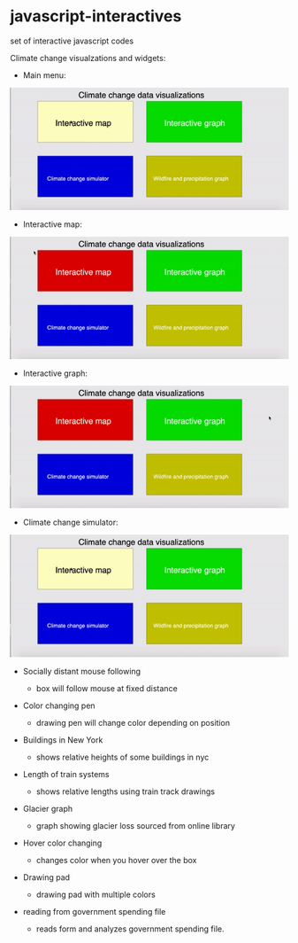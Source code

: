 # javascript-interactives
set of interactive javascript codes

Climate change visualzations and widgets:

- Main menu:

![](gif_images/main_menu.gif)

- Interactive map:

![](gif_images/interactive_map.gif)

- Interactive graph:

![](gif_images/interactive_graph.gif)

- Climate change simulator:

![](gif_images/main_menu.gif)

- Socially distant mouse following
  - box will follow mouse at fixed distance

- Color changing pen
  - drawing pen will change color depending on position

- Buildings in New York
  - shows relative heights of some buildings in nyc

- Length of train systems
  - shows relative lengths using train track drawings
  
- Glacier graph
  - graph showing glacier loss sourced from online library

- Hover color changing
  - changes color when you hover over the box

- Drawing pad
  - drawing pad with multiple colors

- reading from government spending file
  - reads form and analyzes government spending file.
